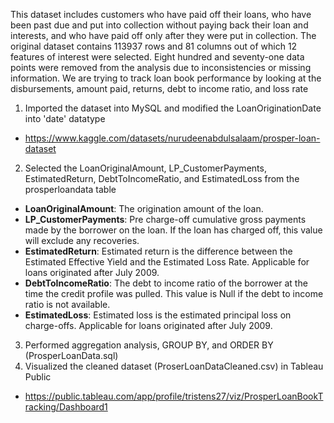 This dataset includes customers who have paid off their loans, who have been past due and put into collection without paying back their loan and interests, and who have paid off only after they were put in collection. 
The original dataset contains 113937 rows and 81 columns out of which 12 features of interest were selected. Eight hundred and seventy-one data points were removed from the analysis due to inconsistencies or missing information.
We are trying to track loan book performance by looking at the disbursements, amount paid, returns, debt to income ratio, and loss rate
1. Imported the dataset into MySQL and modified the LoanOriginationDate into 'date' datatype
- https://www.kaggle.com/datasets/nurudeenabdulsalaam/prosper-loan-dataset
2. Selected the LoanOriginalAmount, LP_CustomerPayments, EstimatedReturn, DebtToIncomeRatio, and EstimatedLoss from the prosperloandata table
- **LoanOriginalAmount**: The origination amount of the loan.
- **LP_CustomerPayments**: Pre charge-off cumulative gross payments made by the borrower on the loan. If the loan has charged off, this value will exclude any recoveries.
- **EstimatedReturn**: Estimated return is the difference between the Estimated Effective Yield and the Estimated Loss Rate. Applicable for loans originated after July 2009.
- **DebtToIncomeRatio**: The debt to income ratio of the borrower at the time the credit profile was pulled. This value is Null if the debt to income ratio is not available.
- **EstimatedLoss**: Estimated loss is the estimated principal loss on charge-offs. Applicable for loans originated after July 2009.
3. Performed aggregation analysis, GROUP BY, and ORDER BY (ProsperLoanData.sql)
4. Visualized the cleaned dataset (ProserLoanDataCleaned.csv) in Tableau Public
- https://public.tableau.com/app/profile/tristens27/viz/ProsperLoanBookTracking/Dashboard1
